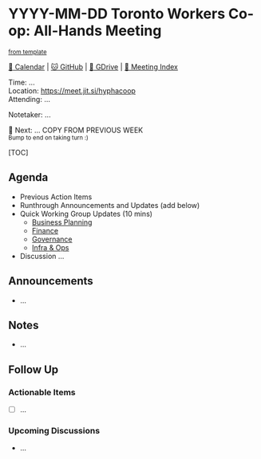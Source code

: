 # YYYY-MM-DD Toronto Workers Co-op: All-Hands Meeting

<sup>[from template][template]</sup>

[:date: Calendar][calendar] | [:cat: GitHub][gh] | [:open_file_folder: GDrive][gdrive] | [:notebook: Meeting Index][meetings]

Time: ...  
Location: https://meet.jit.si/hyphacoop  
Attending: ...

Notetaker: ...

:raising_hand: Next: ... COPY FROM PREVIOUS WEEK  
<sup>Bump to end on taking turn :)</sup>

[TOC]

## Agenda

- Previous Action Items
- Runthrough Announcements and Updates (add below)
- Quick Working Group Updates (10 mins)
    - [Business Planning][biz-wg]
    - [Finance][fin-wg]
    - [Governance][gov-wg]
    - [Infra & Ops][ops-wg]
- Discussion
    ...

## Announcements

- ...

## Notes

- ...

## Follow Up

### Actionable Items

- [ ] ...

### Upcoming Discussions

- ...

<!-- Links -->
[template]: https://link.hypha.coop/template
[meetings]: https://link.hypha.coop/meetings
[calendar]: https://link.hypha.coop/calendar
[gh]: https://github.com/hyphacoop/organizing
[gdrive]: https://link.hypha.coop/gdrive
[biz-wg]: https://link.hypha.coop/biz-wg
[fin-wg]: https://link.hypha.coop/fin-wg
[gov-wg]: https://link.hypha.coop/gov-wg
[ops-wg]: https://link.hypha.coop/ops-wg
